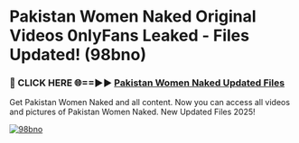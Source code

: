 # Pakistan Women Naked Original Videos 0nlyFans Leaked - Files Updated! (98bno)

<h3>🔴 CLICK HERE 🌐==►► <a href="https://tinyurl.com/up5wt9bj" rel="nofollow">Pakistan Women Naked Updated Files</a></h3>

Get Pakistan Women Naked and all content. Now you can access all videos and pictures of Pakistan Women Naked. New Updated Files 2025!

[![98bno](https://i.imgur.com/ABiUzMV.gif)](https://tinyurl.com/up5wt9bj)
